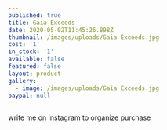 ```yaml
---
published: true
title: Gaia Exceeds
date: 2020-05-02T11:45:26.898Z
thumbnail: /images/uploads/Gaia Exceeds.jpg
cost: '1'
in_stock: '1'
available: false
featured: false
layout: product
gallery:
  - image: /images/uploads/Gaia Exceeds.jpg
paypal: null
---
```

write me on instagram to organize purchase
